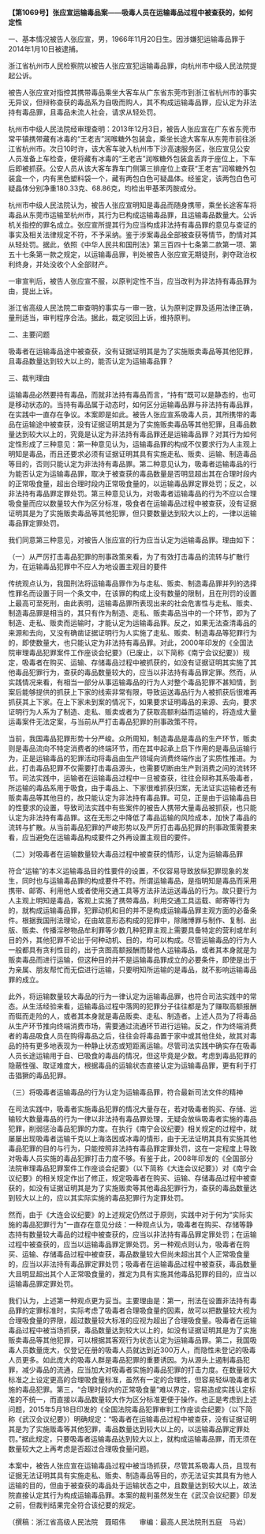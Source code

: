 **【第1069号】张应宣运输毒品案——吸毒人员在运输毒品过程中被查获的，如何定性**

一、基本情况被告人张应宣，男，1966年11月20日生。因涉嫌犯运输毒品罪于2014年1月10日被逮捕。

浙江省杭州市人民检察院以被告人张应宣犯运输毒品罪，向杭州市中级人民法院提起公诉。

被告人张应宣对指控其携带毒品乘坐大客车从广东省东莞市到浙江省杭州市的事实无异议，但辩称查获的毒品系为自吸而购人，其不构成运输毒品罪，应认定为非法持有毒品罪，且毒品未流人社会，请求从轻处罚。

杭州市中级人民法院经审理查明：2013年12月3日，被告人张应宣在广东省东莞市常平镇携带藏有冰毒的“王老吉”润喉糖外包装盒，乘坐长途大客车从东莞市前往浙江省杭州市。次日10时许，该大客车驶入杭州市下沙高速服务区，张应宣见公安人员准备上车检查，便将藏有冰毒的“王老吉”润喉糖外包装盒丢弃于座位上，下车后即被抓获。公安人员从该大客车靠车门侧第三排座位上查获“王老吉”润喉糖外包装盒一个，内有黑色塑料袋一个，藏有两包白色可疑晶体。经鉴定，该两包白色可疑晶体分别净重180.33克、68.86克，均检出甲基苯丙胺成分。

杭州市中级人民法院认为，被告人张应宣明知是毒品而随身携带，乘坐长途客车将毒品从东莞市运输至杭州市，其行为已构成运输毒品罪，且运输毒品数量大。公诉机关指控的罪名成立。张应宣所提其行为应当构成非法持有毒品罪的意见与查证的事实及相关法律规定不符，不予采纳。鉴于涉案毒品全部被查获等情节，酌情对其从轻处罚。据此，依照《中华人民共和国刑法》第三百四十七条第二款第一项、第五十七条第一款之规定，以运输毒品罪，判处被告人张应宣无期徒刑，剥夺政治权利终身，并处没收个人全部财产。

一审宣判后，被告人张应宣不服，以原判定性不当，应当改判为非法持有毒品罪为由，提出上诉。

浙江省高级人民法院二审查明的事实与一审一致，认为原判定罪及适用法律正确，量刑适当，审判程序合法。据此，裁定驳回上诉，维持原判。

二、主要问题

吸毒者在运输毒品途中被查获，没有证据证明其是为了实施贩卖毒品等其他犯罪，且毒品数量达到较大以上的，能否认定为运输毒品罪？

三、裁判理由

运输毒品必然要持有毒品，而就非法持有毒品而言，“持有”既可以是静态的，也可是移动状态的。当持有毒品属于动态时，如何区分运输毒品罪与非法持有毒品罪，在实践中一直存在争议。本案即是如此。被告人张应宣系吸毒人员，其所携带的毒品在运输途中被查获，没有证据证明其是为了实施贩卖毒品等其他犯罪，且毒品数量达到较大以上的，究竟是认定为非法持有毒品罪还是运输毒品罪？对其行为如何定性形成了三种意见：第一种意见认为，运输毒品罪的构成不仅要求行为人主观上明知是毒品，而且还要求必须有证据证明其具有实施走私、贩卖、运输、制造毒品等目的，否则只能认定为非法持有毒品罪。第二种意见认为，吸毒者运输毒品的行为能否认定为运输毒品罪，取决于被查获的毒品数量是否明显超出其在合理时段内的正常吸食量，超出合理时段内正常吸食量的，以运输毒品罪定罪处罚；反之，以非法持有毒品罪定罪处罚。第三种意见认为，对吸毒者运输毒品的行为不应以合理吸食量而应以数量较大作为区分标准，吸食者在运输毒品过程中被查获，没有证据证明其是为了实施贩卖毒品等其他犯罪，但只要数量达到较大以上的，一律以运输毒品罪定罪处罚。

我们同意第三种意见，对被告人张应宣的行为应当认定为运输毒品罪。理由如下：

（一）从严厉打击毒品犯罪的刑事政策来看，为了有效打击毒品的流转与扩散行为，在运输毒品犯罪中不应人为地设置主观目的要件

传统观点认为，我国刑法将运输毒品罪作为与走私、贩卖、制造毒品罪并列的选择性罪名而设置于同一个条文中，在该罪的构成上没有数量的限制，且在刑罚的设置上最高可至死刑，由此表明，运输毒品罪所表现出来的社会危害性与走私、贩卖、制造毒品罪是相当的，其只有作为制造、走私、贩卖毒品当中的一个环节，即为了制造、走私、贩卖而运输时，才能认定为运输毒品罪。反之，如果无法查清毒品的来源和去向，又没有确凿证据证明行为人实施了走私、贩卖、制造毒品等犯罪行为的，即使数量大，也只能认定为非法持有毒品罪。对此，2000年印发的《全国法院审理毒品犯罪案件工作座谈会纪要》（已废止，以下简称《南宁会议纪要》）规定，吸毒者在购买、运输、存储毒品过程中被抓获的，如没有证据证明其实施了其他毒品犯罪行为，查获的毒品数量较大的，应当以非法持有毒品罪定罪。然而，从实践情况来看，有相当一部分从事运输毒品的行为人对整个毒品犯罪不甚知情，到案后能够提供的抓获上下家的线索非常有限，导致运送毒品行为人被抓获后很难再抓获其上下家。在上下家未到案的情况下，如果要求证明毒品的来源、去向，要求证明行为人系为了制造、走私、贩卖或者为了获取高额利益而运输的，将造成大量运毒案件无法定案，与当前从严打击毒品犯罪的刑事政策不符。

当前，我国毒品犯罪形势十分严峻。众所周知，制造毒品是毒品的生产环节，贩卖则是毒品流向不特定消费者的终端环节，而在其中起承上启下作用的是毒品运输行为，正是运输毒品的犯罪活动将毒品由生产领域向消费终端作出了实质性推进。为此，打击毒品犯罪不仅需要打击毒品源头，也需要切断由生产到消费之间的流转环节。司法实践中，运输者在运输毒品过程中一旦被查获，往往会辩称其系吸毒者，所运输的毒品系用于吸食，由于毒品上、下家很难抓获归案，无法证实运输者还有贩卖毒品等其他目的，故只能认定为非法持有毒品罪。可见，正是由于运输毒品目的性要求的设置，导致司法实践中有些案件的被告人携带大量毒品被抓获，也只能认定为非法持有毒品罪。这在无形之中降低了毒品运输的风险成本，加快了毒品的流转与扩散。从当前毒品犯罪的严峻形势以及严厉打击毒品犯罪的刑事政策需要来看，应当避免在运输毒品构成要件之外再设置主观目的要件。

（二）对吸毒者在运输数量较大毒品过程中被查获的情形，认定为运输毒品罪

符合“运输”的本义运输毒品目的性要件的设置，不仅容易导致放纵犯罪现象的发生，同时也与运输毒品罪的构成要件不符。所谓运输毒品，是指明知是毒品而采用携带、邮寄、利用他人或者使用交通工具等方法非法运送毒品的行为。故只要行为人主观上明知是毒品，客观上实施了携带毒品，利用交通工具运载、邮寄等行为的，就构成运输毒品罪，犯罪动机和目的并不是构成运输毒品罪主观方面的必备条件。根据我国刑法理论，在由故意形态构成的犯罪中，除赌博罪与制作、复制、出版、贩卖、传播淫秽物品牟利罪等少数几种犯罪主观上需要具备特定的营利或牟利目的外，其他犯罪不论出于何种动机、目的，均可以构成。尽管运输毒品的行为人一般都具有贪利性目的，出于贪图高额报酬而替他人运输毒品，或者其本身就是为贩卖毒品而进行运输，但这种目的并不是运输毒品罪成立的必要条件，即使是出于为亲属、朋友帮忙而无偿进行运输，只要明知所运输的是毒品，就不影响运输毒品罪的成立。

此外，将运输数量较大毒品的行为一律认定为运输毒品罪，也符合司法实践中的常态。从生活经验来看，运输毒品过程中落网的犯罪分子往往都是为了赚取高额报酬而铤而走险的人，或者其本身就是毒品贩卖、走私、制造者。上述人员为了将毒品从生产环节推向终端消费市场，需要通过流通环节进行运输。反之，作为终端消费者的毒品吸食人员在购得毒品之后，往往会将毒品置于家中或其他住处，故其对毒品的持有更多地表现为一种静止状态或短距离运输。尽管司法实践中确实存在吸毒人员长途运输用于自、已吸食的毒品的情况，但这毕竟是少数。考虑到毒品犯罪的隐蔽性强、取证难度大，根据毒品的运输状态直接认定为运输毒品罪，更有利于打击猖獗的毒品犯罪。

（三）将吸毒者运输毒品的行为认定为运输毒品罪，符合最新司法文件的精神

在司法实践中，吸毒者实施毒品犯罪的情况大量存在，若对吸毒者购买、存储、运输较大数量毒品的行为一律以非法持有毒品罪处理，无疑会放纵吸毒者实施的毒品犯罪，削弱惩治毒品犯罪的力度。在执行《南宁会议纪要》相关规定的过程中，就屡屡出现吸毒者运输千克以上海洛因或冰毒的情形，由于无法证明其具有实施其他毒品犯罪的目的与行为，只能按照非法持有毒品罪定罪处罚，这在一定程度上导致对吸毒人员实施的毒品犯罪打击力度不够。有鉴于此，2008年印发的《全国部分法院审理毒品犯罪案件工作座谈会纪要》（以下简称《大连会议纪要》）对《南宁会议纪要》的相关规定作出了修正，规定吸毒者在购买、运输、存储毒品过程中被查获的，如没有证据证明其是为了实施贩卖等其他毒品犯罪行为，查获的毒品数量达到较大以上的，应以其实际实施的毒品犯罪行为定罪处罚。

然而，由于《大连会议纪要》的上述规定仍然过于原则，实践中对于何为“实际实施的毒品犯罪行为”一直存在意见分歧：一种观点认为，吸毒者在购买、存储等静态持有数量较大毒品的过程中被查获的，应当以非法持有毒品罪定罪处罚；在运输过程中被查获的，应当以运输毒品罪定罪处罚。另一种观点则认为，吸毒者在购买、运输、存储毒品过程中被查获，毒品数量较大但尚未超出其个人正常吸食量的，应当以非法持有毒品罪定罪处罚；吸毒者在运输毒品过程中被查获，毒品数量大且明显超出其个人正常吸食量的，推定为具有实施其他毒品犯罪的目的，应当以运输毒品罪定罪处罚。

我们认为，上述第一种观点更为妥当。主要理由是：第一，刑法在设置非法持有毒品罪的定罪标准时，实际考虑了吸毒者合理吸食量的因素，故可以把数量较大视为合理吸食量的界限，超过数量较大标准的应视为超出了合理吸食量。吸毒者在运输毒品过程中被当场抓获，毒品数量达到较大以上的，如没有证据证明其是为了实施贩卖毒品等其他犯罪，可以根据其客观行为状态认定为运输毒品罪。第二，我国吸毒人员数量庞大，仅登记在册的吸毒人员就达到近300万人，而隐性未登记的吸毒人员更多。如此庞大的吸毒人群是毒品犯罪的重要诱因。为从源头上遏制毒品犯罪，减少毒品的流通，应当加大对吸毒者实施的毒品犯罪的打击力度。在数量较大标准之上设定更高的合理吸食量标准，虽然有一定的合理性，但容易轻纵吸毒者实施的毒品犯罪。第三，“合理时段内的正常吸食量”难以界定，容易造成实践认定标准的不统一，而直接以毒品数量较大作为区分标准更便于操作。也正是考虑到上述问题，2015年5月18日印发的《全国法院毒品犯罪审判工作座谈会纪要》（以下简称《武汉会议纪要》）明确规定：“吸毒者在运输毒品过程中被查获，没有证据证明其是为了实施贩毒等其他犯罪，毒品数量达到较大以上的，以运输毒品罪定罪处罚。”据此规定，只要吸毒者运输毒品达到较大以上，就构成运输毒品罪，而无须在数量较大之上再考虑是否超过合理吸食量问题。

本案中，被告人张应宣在运输毒品过程中被当场抓获，尽管其系吸毒人员，且现有证据无法证明其具有实施走私、贩卖、制造毒品等目的，亦无法证实其具有为他人运输的目的，但由于被查获的毒品处于运输状态之中，且数量达到较大以上，故法院直接认定其行为构成运输毒品罪。本案的裁判虽然发生在《武汉会议纪要》印发之前，但裁判结果完全符合该纪要的规定。

（撰稿：浙江省高级人民法院　聂昭伟　　审编：最高人民法院刑五庭　马岩）